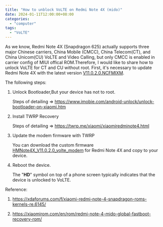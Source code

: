 ```yaml
---
title: "How to unblock VoLTE on Redmi Note 4X (mido)"
date: 2024-01-11T12:00:00+08:00
categories:
  - "computer"
tags:
  - "VoLTE"
---
```


As we know, Redmi Note 4X (Snapdragon 625) actually supports three major Chinese carriers, China Mobile (CMCC), China Telecom(CT), and China Unicom(CU) VoLTE and Video Calling, but only CMCC is enabled in carrier config of MIUI offical ROM.Therefore, I would like to share how to  unlock VoLTE for CT and CU without root. First, it's necessary to update Redmi Note 4X with the latest version [V11.0.2.0.NCFMIXM](https://xiaomirom.com/en/rom/redmi-note-4-mido-global-fastboot-recovery-rom/).

<!--more-->

The following steps:

1. Unlock Bootloader,But your device has not to root.

   Steps of detailing $\Rightarrow$ https://www.imobie.com/android-unlock/unlock-bootloader-on-xiaomi.htm


2. Install TWRP Recovery
   
   Steps of detailing $\Rightarrow$ https://twrp.me/xiaomi/xiaomiredminote4.html


3. Update the modem firmware with TWRP

   You can download the custom firmware [HMNote4X_V11.0.2.0_volte_modem](https://f000.backblazeb2.com/file/canicula/HMNote4X_V11.0.2.0_volte_modem.zip) for Redmi Note 4X and copy to your device.


5. Reboot the device.

   The "**HD**" symbol on top of a phone screen typically indicates that the device is unlocked to VoLTE.
   

Reference:

1. https://xdaforums.com/f/xiaomi-redmi-note-4-snapdragon-roms-kernels-re.6145/

2. https://xiaomirom.com/en/rom/redmi-note-4-mido-global-fastboot-recovery-rom/






